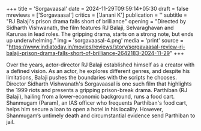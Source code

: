 +++
title = 'Sorgavaasal'
date = 2024-11-29T09:59:14+05:30
draft = false
mreviews = ['Sorgavaasal']
critics = ['Janani K']
publication = ''
subtitle = "RJ Balaji's prison drama falls short of brilliance"
opening = "Directed by Sidharth Vishwanath, the film features RJ Balaji, Selvaraghavan and Karunas in lead roles. The gripping drama, starts on a strong note, but ends up underwhelming."
img = 'sorgavaasal-4.png'
media = 'print'
source = "https://www.indiatoday.in/movies/reviews/story/sorgavaasal-review-rj-balaji-prison-drama-falls-short-of-brilliance-2642183-2024-11-29"
+++

Over the years, actor-director RJ Balaji established himself as a creator with a defined vision. As an actor, he explores different genres, and despite his limitations, Balaji pushes the boundaries with the scripts he chooses. Director Sidharth Vishwanath's Sorgavaasal is one such film that highlights the 1999 riots and presents a gripping prison-break drama. Parthiban (RJ Balaji), hailing from a lower-economic background, runs a food cart. Shanmugam (Param), an IAS officer who frequents Parthiban's food cart, helps him secure a loan to open a hotel in his locality. However, Shanmugam’s untimely death and circumstantial evidence send Parthiban to jail.
